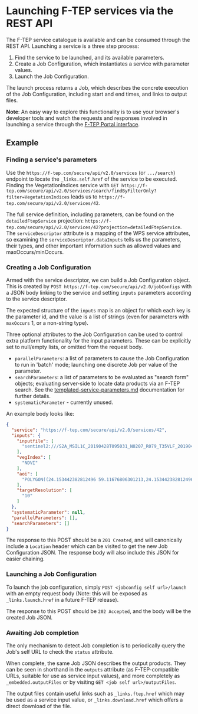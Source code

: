 # Launching F-TEP services via the REST API

The F-TEP service catalogue is available and can be consumed through the REST
API. Launching a service is a three step process:

1. Find the service to be launched, and its available parameters.
2. Create a Job Configuration, which instantiates a service with parameter values.
3. Launch the Job Configuration.

The launch process returns a Job, which describes the concrete execution of the
Job Configuration, including start and end times, and links to output files.

**Note**: An easy way to explore this functionality is to use your browser's
developer tools and watch the requests and responses involved in launching a
service through the [F-TEP Portal interface](https://f-tep.com/app/).

## Example

### Finding a service's parameters

Use the `https://f-tep.com/secure/api/v2.0/services` (or `.../search`) endpoint
to locate the `_links.self.href` of the service to be executed. Finding the
VegetationIndices service with `GET https://f-tep.com/secure/api/v2.0/services/search/findByFilterOnly?filter=VegetationIndices`
leads us to `https://f-tep.com/secure/api/v2.0/services/42`.

The full service definition, including parameters, can be found on the `detailedFtepService`
projection: `https://f-tep.com/secure/api/v2.0/services/42?projection=detailedFtepService`.
The `serviceDescriptor` attribute is a mapping of the WPS service attributes,
so examining the `serviceDescriptor.dataInputs` tells us the parameters, their
types, and other important information such as allowed values and
maxOccurs/minOccurs.

### Creating a Job Configuration

Armed with the service descriptor, we can build a Job Configuration object.
This is created by `POST https://f-tep.com/secure/api/v2.0/jobConfigs` with a
JSON body linking to the service and setting `inputs` parameters according to
the service descriptor.

The expected structure of the `inputs` map is an object for which each key is
the parameter id, and the value is a list of strings (even for parameters with
`maxOccurs` 1, or a non-string type).

Three optional attributes to the Job Configuration can be used to control extra
platform functionality for the input parameters. These can be explicitly set to
null/empty lists, or omitted from the request body.

* `parallelParameters`: a list of parameters to cause the Job Configuration to
  run in 'batch' mode; launching one discrete Job per value of the parameter.
* `searchParameters`: a list of parameters to be evaluated as "search form"
  objects; evaluating server-side to locate data products via an F-TEP search.
  See the [templated-service-parameters.md](templated-service-parameters.md)
  documentation for further details.
* `systematicParameter` - currently unused.

An example body looks like:

```json
{
  "service": "https://f-tep.com/secure/api/v2.0/services/42",
  "inputs": {
    "inputfile": [
      "sentinel2:///S2A_MSIL1C_20190428T095031_N0207_R079_T35VLF_20190428T115403"
    ],
    "vegIndex": [
      "NDVI"
    ],
    "aoi": [
      "POLYGON((24.153442382812496 59.11676806301213,24.153442382812496 58.8961335920761,24.592895507812496 58.8961335920761,24.592895507812496 59.11676806301213,24.153442382812496 59.11676806301213))"
    ],
    "targetResolution": [
      "10"
    ]
  },
  "systematicParameter": null,
  "parallelParameters": [],
  "searchParameters": []
}
```

The response to this POST should be a `201 Created`, and will canonically
include a `Location` header which can be visited to get the new Job
Configuration JSON. The response body will also include this JSON for easier
chaining.

### Launching a Job Configuration

To launch the job configuration, simply `POST <jobconfig self url>/launch` with
an empty request body (Note: this will be exposed as `_links.launch.href` in a
future F-TEP release).

The response to this POST should be `202 Accepted`, and the body will be the
created Job JSON.

### Awaiting Job completion

The only mechanism to detect Job completion is to periodically query the Job's
self URL to check the `status` attribute.

When complete, the same Job JSON describes the output products. They can be
seen in shorthand in the `outputs` attribute (as F-TEP-compatible URLs,
suitable for use as service input values), and more completely as
`_embedded.outputFiles` or by visiting `GET <job self url>/outputFiles`.

The output files contain useful links such as `_links.ftep.href` which may be
used as a service input value, or `_links.download.href` which offers a direct
download of the file.
